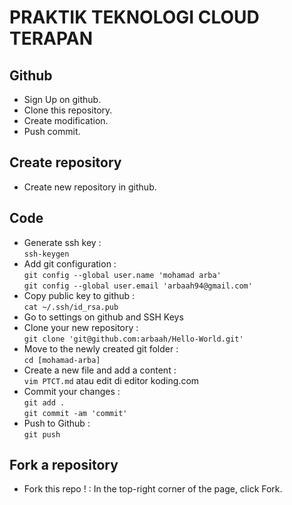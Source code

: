 # PRAKTIK TEKNOLOGI CLOUD TERAPAN #

## Github
- Sign Up on github.
- Clone this repository.
- Create modification.
- Push commit.

## Create repository
- Create new repository in github.  



## Code
- Generate ssh key :   
`ssh-keygen`
- Add git configuration :   
`git config --global user.name 'mohamad arba'`   
`git config --global user.email 'arbaah94@gmail.com'`   
- Copy public key to github :   
`cat ~/.ssh/id_rsa.pub`   
- Go to settings on github and SSH Keys
- Clone your new repository :   
`git clone 'git@github.com:arbaah/Hello-World.git'`   
- Move to the newly created git folder :   
`cd [mohamad-arba]`   
- Create a new file and add a content :   
`vim PTCT.md` atau edit di editor koding.com
- Commit your changes :  
`git add .`  
`git commit -am 'commit'`   
- Push to Github :   
`git push`


## Fork a repository
- Fork this repo ! : In the top-right corner of the page, click Fork. 